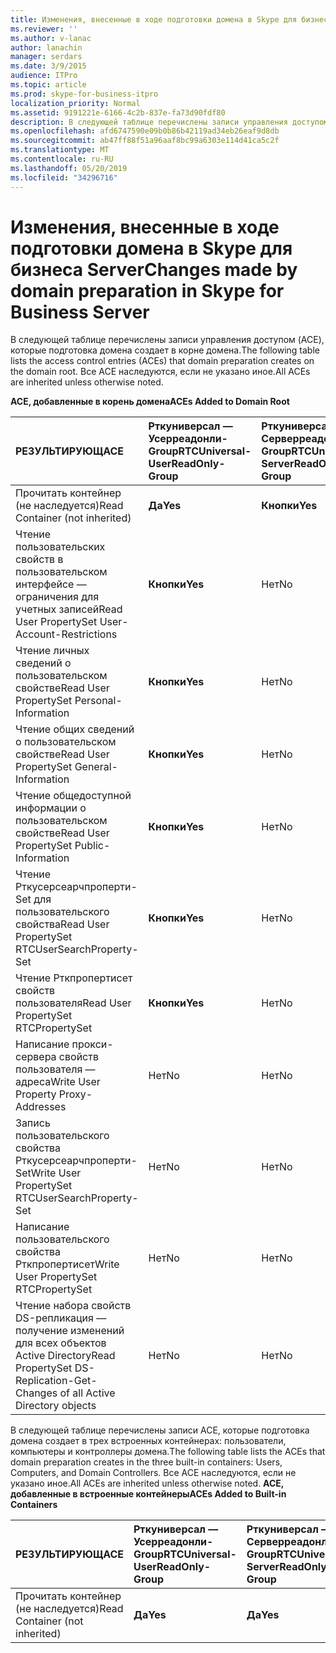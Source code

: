 ```yaml
---
title: Изменения, внесенные в ходе подготовки домена в Skype для бизнеса Server
ms.reviewer: ''
ms.author: v-lanac
author: lanachin
manager: serdars
ms.date: 3/9/2015
audience: ITPro
ms.topic: article
ms.prod: skype-for-business-itpro
localization_priority: Normal
ms.assetid: 9191221e-6166-4c2b-837e-fa73d90fdf80
description: В следующей таблице перечислены записи управления доступом (ACE), которые подготовка домена создает в корне домена. Все ACE наследуются, если не указано иное.
ms.openlocfilehash: afd6747590e09b0b86b42119ad34eb26eaf9d8db
ms.sourcegitcommit: ab47ff88f51a96aaf8bc99a6303e114d41ca5c2f
ms.translationtype: MT
ms.contentlocale: ru-RU
ms.lasthandoff: 05/20/2019
ms.locfileid: "34296716"
---
```

# <a name="changes-made-by-domain-preparation-in-skype-for-business-server"></a><span data-ttu-id="86ef0-104">Изменения, внесенные в ходе подготовки домена в Skype для бизнеса Server</span><span class="sxs-lookup"><span data-stu-id="86ef0-104">Changes made by domain preparation in Skype for Business Server</span></span>
 
<span data-ttu-id="86ef0-105">В следующей таблице перечислены записи управления доступом (ACE), которые подготовка домена создает в корне домена.</span><span class="sxs-lookup"><span data-stu-id="86ef0-105">The following table lists the access control entries (ACEs) that domain preparation creates on the domain root.</span></span> <span data-ttu-id="86ef0-106">Все ACE наследуются, если не указано иное.</span><span class="sxs-lookup"><span data-stu-id="86ef0-106">All ACEs are inherited unless otherwise noted.</span></span>
  
<span data-ttu-id="86ef0-107">**ACE, добавленные в корень домена**</span><span class="sxs-lookup"><span data-stu-id="86ef0-107">**ACEs Added to Domain Root**</span></span>

|<span data-ttu-id="86ef0-108">**РЕЗУЛЬТИРУЮЩ**</span><span class="sxs-lookup"><span data-stu-id="86ef0-108">**ACE**</span></span>|<span data-ttu-id="86ef0-109">**Рткуниверсал — Усерреадонли-Group**</span><span class="sxs-lookup"><span data-stu-id="86ef0-109">**RTCUniversal-UserReadOnly-Group**</span></span>|<span data-ttu-id="86ef0-110">**Рткуниверсал — Серверреадонли-Group**</span><span class="sxs-lookup"><span data-stu-id="86ef0-110">**RTCUniversal-ServerReadOnly-Group**</span></span>|<span data-ttu-id="86ef0-111">**Рткуниверсал-Усерадминс**</span><span class="sxs-lookup"><span data-stu-id="86ef0-111">**RTCUniversal-UserAdmins**</span></span>|<span data-ttu-id="86ef0-112">**Ртчсуниверсал — службы**</span><span class="sxs-lookup"><span data-stu-id="86ef0-112">**RTCHSUniversal-Services**</span></span>|<span data-ttu-id="86ef0-113">**Прошедшие проверку — пользователи**</span><span class="sxs-lookup"><span data-stu-id="86ef0-113">**Authenticated-Users**</span></span>|
|:-----|:-----|:-----|:-----|:-----|:-----|
|<span data-ttu-id="86ef0-114">Прочитать контейнер (не наследуется)</span><span class="sxs-lookup"><span data-stu-id="86ef0-114">Read Container (not inherited)</span></span>  <br/> |<span data-ttu-id="86ef0-115">**Да**</span><span class="sxs-lookup"><span data-stu-id="86ef0-115">**Yes**</span></span> <br/> |<span data-ttu-id="86ef0-116">**Кнопки**</span><span class="sxs-lookup"><span data-stu-id="86ef0-116">**Yes**</span></span> <br/> |<span data-ttu-id="86ef0-117">Нет</span><span class="sxs-lookup"><span data-stu-id="86ef0-117">No</span></span>  <br/> |<span data-ttu-id="86ef0-118">Нет</span><span class="sxs-lookup"><span data-stu-id="86ef0-118">No</span></span>  <br/> |<span data-ttu-id="86ef0-119">Нет</span><span class="sxs-lookup"><span data-stu-id="86ef0-119">No</span></span>  <br/> |
|<span data-ttu-id="86ef0-120">Чтение пользовательских свойств в пользовательском интерфейсе — ограничения для учетных записей</span><span class="sxs-lookup"><span data-stu-id="86ef0-120">Read User PropertySet User-Account-Restrictions</span></span>  <br/> |<span data-ttu-id="86ef0-121">**Кнопки**</span><span class="sxs-lookup"><span data-stu-id="86ef0-121">**Yes**</span></span> <br/> |<span data-ttu-id="86ef0-122">Нет</span><span class="sxs-lookup"><span data-stu-id="86ef0-122">No</span></span>  <br/> |<span data-ttu-id="86ef0-123">Нет</span><span class="sxs-lookup"><span data-stu-id="86ef0-123">No</span></span>  <br/> |<span data-ttu-id="86ef0-124">Нет</span><span class="sxs-lookup"><span data-stu-id="86ef0-124">No</span></span>  <br/> |<span data-ttu-id="86ef0-125">Нет</span><span class="sxs-lookup"><span data-stu-id="86ef0-125">No</span></span>  <br/> |
|<span data-ttu-id="86ef0-126">Чтение личных сведений о пользовательском свойстве</span><span class="sxs-lookup"><span data-stu-id="86ef0-126">Read User PropertySet Personal-Information</span></span>  <br/> |<span data-ttu-id="86ef0-127">**Кнопки**</span><span class="sxs-lookup"><span data-stu-id="86ef0-127">**Yes**</span></span> <br/> |<span data-ttu-id="86ef0-128">Нет</span><span class="sxs-lookup"><span data-stu-id="86ef0-128">No</span></span>  <br/> |<span data-ttu-id="86ef0-129">Нет</span><span class="sxs-lookup"><span data-stu-id="86ef0-129">No</span></span>  <br/> |<span data-ttu-id="86ef0-130">Нет</span><span class="sxs-lookup"><span data-stu-id="86ef0-130">No</span></span>  <br/> |<span data-ttu-id="86ef0-131">Нет</span><span class="sxs-lookup"><span data-stu-id="86ef0-131">No</span></span>  <br/> |
|<span data-ttu-id="86ef0-132">Чтение общих сведений о пользовательском свойстве</span><span class="sxs-lookup"><span data-stu-id="86ef0-132">Read User PropertySet General-Information</span></span>  <br/> |<span data-ttu-id="86ef0-133">**Кнопки**</span><span class="sxs-lookup"><span data-stu-id="86ef0-133">**Yes**</span></span> <br/> |<span data-ttu-id="86ef0-134">Нет</span><span class="sxs-lookup"><span data-stu-id="86ef0-134">No</span></span>  <br/> |<span data-ttu-id="86ef0-135">Нет</span><span class="sxs-lookup"><span data-stu-id="86ef0-135">No</span></span>  <br/> |<span data-ttu-id="86ef0-136">Нет</span><span class="sxs-lookup"><span data-stu-id="86ef0-136">No</span></span>  <br/> |<span data-ttu-id="86ef0-137">Нет</span><span class="sxs-lookup"><span data-stu-id="86ef0-137">No</span></span>  <br/> |
|<span data-ttu-id="86ef0-138">Чтение общедоступной информации о пользовательском свойстве</span><span class="sxs-lookup"><span data-stu-id="86ef0-138">Read User PropertySet Public-Information</span></span>  <br/> |<span data-ttu-id="86ef0-139">**Кнопки**</span><span class="sxs-lookup"><span data-stu-id="86ef0-139">**Yes**</span></span> <br/> |<span data-ttu-id="86ef0-140">Нет</span><span class="sxs-lookup"><span data-stu-id="86ef0-140">No</span></span>  <br/> |<span data-ttu-id="86ef0-141">Нет</span><span class="sxs-lookup"><span data-stu-id="86ef0-141">No</span></span>  <br/> |<span data-ttu-id="86ef0-142">Нет</span><span class="sxs-lookup"><span data-stu-id="86ef0-142">No</span></span>  <br/> |<span data-ttu-id="86ef0-143">Нет</span><span class="sxs-lookup"><span data-stu-id="86ef0-143">No</span></span>  <br/> |
|<span data-ttu-id="86ef0-144">Чтение Рткусерсеарчпроперти-Set для пользовательского свойства</span><span class="sxs-lookup"><span data-stu-id="86ef0-144">Read User PropertySet RTCUserSearchProperty-Set</span></span>  <br/> |<span data-ttu-id="86ef0-145">**Кнопки**</span><span class="sxs-lookup"><span data-stu-id="86ef0-145">**Yes**</span></span> <br/> |<span data-ttu-id="86ef0-146">Нет</span><span class="sxs-lookup"><span data-stu-id="86ef0-146">No</span></span>  <br/> |<span data-ttu-id="86ef0-147">Нет</span><span class="sxs-lookup"><span data-stu-id="86ef0-147">No</span></span>  <br/> |<span data-ttu-id="86ef0-148">Нет</span><span class="sxs-lookup"><span data-stu-id="86ef0-148">No</span></span>  <br/> |<span data-ttu-id="86ef0-149">**Да**</span><span class="sxs-lookup"><span data-stu-id="86ef0-149">**Yes**</span></span> <br/> |
|<span data-ttu-id="86ef0-150">Чтение Рткпропертисет свойств пользователя</span><span class="sxs-lookup"><span data-stu-id="86ef0-150">Read User PropertySet RTCPropertySet</span></span>  <br/> |<span data-ttu-id="86ef0-151">**Кнопки**</span><span class="sxs-lookup"><span data-stu-id="86ef0-151">**Yes**</span></span> <br/> |<span data-ttu-id="86ef0-152">Нет</span><span class="sxs-lookup"><span data-stu-id="86ef0-152">No</span></span>  <br/> |<span data-ttu-id="86ef0-153">Нет</span><span class="sxs-lookup"><span data-stu-id="86ef0-153">No</span></span>  <br/> |<span data-ttu-id="86ef0-154">Нет</span><span class="sxs-lookup"><span data-stu-id="86ef0-154">No</span></span>  <br/> |<span data-ttu-id="86ef0-155">Нет</span><span class="sxs-lookup"><span data-stu-id="86ef0-155">No</span></span>  <br/> |
|<span data-ttu-id="86ef0-156">Написание прокси-сервера свойств пользователя — адреса</span><span class="sxs-lookup"><span data-stu-id="86ef0-156">Write User Property Proxy-Addresses</span></span>  <br/> |<span data-ttu-id="86ef0-157">Нет</span><span class="sxs-lookup"><span data-stu-id="86ef0-157">No</span></span>  <br/> |<span data-ttu-id="86ef0-158">Нет</span><span class="sxs-lookup"><span data-stu-id="86ef0-158">No</span></span>  <br/> |<span data-ttu-id="86ef0-159">**Кнопки**</span><span class="sxs-lookup"><span data-stu-id="86ef0-159">**Yes**</span></span> <br/> |<span data-ttu-id="86ef0-160">Нет</span><span class="sxs-lookup"><span data-stu-id="86ef0-160">No</span></span>  <br/> |<span data-ttu-id="86ef0-161">Нет</span><span class="sxs-lookup"><span data-stu-id="86ef0-161">No</span></span>  <br/> |
|<span data-ttu-id="86ef0-162">Запись пользовательского свойства Рткусерсеарчпроперти-Set</span><span class="sxs-lookup"><span data-stu-id="86ef0-162">Write User PropertySet RTCUserSearchProperty-Set</span></span>  <br/> |<span data-ttu-id="86ef0-163">Нет</span><span class="sxs-lookup"><span data-stu-id="86ef0-163">No</span></span>  <br/> |<span data-ttu-id="86ef0-164">Нет</span><span class="sxs-lookup"><span data-stu-id="86ef0-164">No</span></span>  <br/> |<span data-ttu-id="86ef0-165">**Кнопки**</span><span class="sxs-lookup"><span data-stu-id="86ef0-165">**Yes**</span></span> <br/> |<span data-ttu-id="86ef0-166">Нет</span><span class="sxs-lookup"><span data-stu-id="86ef0-166">No</span></span>  <br/> |<span data-ttu-id="86ef0-167">Нет</span><span class="sxs-lookup"><span data-stu-id="86ef0-167">No</span></span>  <br/> |
|<span data-ttu-id="86ef0-168">Написание пользовательского свойства Рткпропертисет</span><span class="sxs-lookup"><span data-stu-id="86ef0-168">Write User PropertySet RTCPropertySet</span></span>  <br/> |<span data-ttu-id="86ef0-169">Нет</span><span class="sxs-lookup"><span data-stu-id="86ef0-169">No</span></span>  <br/> |<span data-ttu-id="86ef0-170">Нет</span><span class="sxs-lookup"><span data-stu-id="86ef0-170">No</span></span>  <br/> |<span data-ttu-id="86ef0-171">**Кнопки**</span><span class="sxs-lookup"><span data-stu-id="86ef0-171">**Yes**</span></span> <br/> |<span data-ttu-id="86ef0-172">Нет</span><span class="sxs-lookup"><span data-stu-id="86ef0-172">No</span></span>  <br/> |<span data-ttu-id="86ef0-173">Нет</span><span class="sxs-lookup"><span data-stu-id="86ef0-173">No</span></span>  <br/> |
|<span data-ttu-id="86ef0-174">Чтение набора свойств DS-репликация — получение изменений для всех объектов Active Directory</span><span class="sxs-lookup"><span data-stu-id="86ef0-174">Read PropertySet DS-Replication-Get-Changes of all Active Directory objects</span></span>  <br/> |<span data-ttu-id="86ef0-175">Нет</span><span class="sxs-lookup"><span data-stu-id="86ef0-175">No</span></span>  <br/> |<span data-ttu-id="86ef0-176">Нет</span><span class="sxs-lookup"><span data-stu-id="86ef0-176">No</span></span>  <br/> |<span data-ttu-id="86ef0-177">Нет</span><span class="sxs-lookup"><span data-stu-id="86ef0-177">No</span></span>  <br/> |<span data-ttu-id="86ef0-178">**Кнопки**</span><span class="sxs-lookup"><span data-stu-id="86ef0-178">**Yes**</span></span> <br/> |<span data-ttu-id="86ef0-179">Нет</span><span class="sxs-lookup"><span data-stu-id="86ef0-179">No</span></span>  <br/> |
   
<span data-ttu-id="86ef0-180">В следующей таблице перечислены записи ACE, которые подготовка домена создает в трех встроенных контейнерах: пользователи, компьютеры и контроллеры домена.</span><span class="sxs-lookup"><span data-stu-id="86ef0-180">The following table lists the ACEs that domain preparation creates in the three built-in containers: Users, Computers, and Domain Controllers.</span></span> <span data-ttu-id="86ef0-181">Все ACE наследуются, если не указано иное.</span><span class="sxs-lookup"><span data-stu-id="86ef0-181">All ACEs are inherited unless otherwise noted.</span></span>
<span data-ttu-id="86ef0-182">**ACE, добавленные в встроенные контейнеры**</span><span class="sxs-lookup"><span data-stu-id="86ef0-182">**ACEs Added to Built-in Containers**</span></span>

|<span data-ttu-id="86ef0-183">**РЕЗУЛЬТИРУЮЩ**</span><span class="sxs-lookup"><span data-stu-id="86ef0-183">**ACE**</span></span>|<span data-ttu-id="86ef0-184">**Рткуниверсал — Усерреадонли-Group**</span><span class="sxs-lookup"><span data-stu-id="86ef0-184">**RTCUniversal-UserReadOnly-Group**</span></span>|<span data-ttu-id="86ef0-185">**Рткуниверсал — Серверреадонли-Group**</span><span class="sxs-lookup"><span data-stu-id="86ef0-185">**RTCUniversal-ServerReadOnly-Group**</span></span>|
|:-----|:-----|:-----|
|<span data-ttu-id="86ef0-186">Прочитать контейнер (не наследуется)</span><span class="sxs-lookup"><span data-stu-id="86ef0-186">Read Container (not inherited)</span></span>  <br/> |<span data-ttu-id="86ef0-187">**Да**</span><span class="sxs-lookup"><span data-stu-id="86ef0-187">**Yes**</span></span> <br/> |<span data-ttu-id="86ef0-188">**Да**</span><span class="sxs-lookup"><span data-stu-id="86ef0-188">**Yes**</span></span> <br/> |
   

